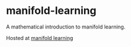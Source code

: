 # manifold-learning
A mathematical introduction to manifold learning. 

Hosted at [manifold learning](https://jverma.github.io/manifold-learning/)
